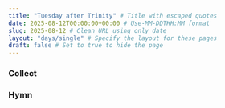 ```yaml
---
title: "Tuesday after Trinity" # Title with escaped quotes
date: 2025-08-12T00:00:00+00:00 # Use-MM-DDTHH:MM format
slug: 2025-08-12 # Clean URL using only date
layout: "days/single" # Specify the layout for these pages
draft: false # Set to true to hide the page
---
```


### Collect


### Hymn